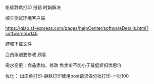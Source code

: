 帆软静默打印 报错 时娟解决

顺丰测试环境客户端

https://qiao.sf-express.com/pages/helpCenter/softwareDetails.html?softwareId=145



跨域下载文件

会员级别要修改   顾客



需求变更：商品添加、修改   售卖价不能小于最低折扣优惠价

优化： 出库单打印-静默打印使用post请求做分批打印-一批100